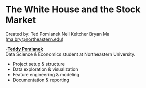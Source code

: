 # The White House and the Stock Market

Created by: 
Ted Pomianek
Neil Keltcher
Bryan Ma (ma.bry@northeastern.edu)


-**[Teddy Pomianek](https://github.com/Tjpomianek)**  
  Data Science & Economics student at Northeastern University.  
  - Project setup & structure  
  - Data exploration & visualization  
  - Feature engineering & modeling  
  - Documentation & reporting  
